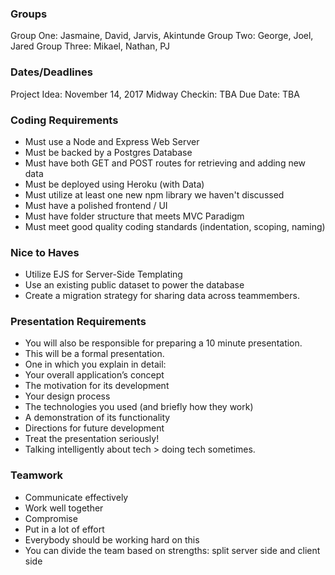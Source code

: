 ### Groups

Group One: Jasmaine, David, Jarvis, Akintunde
Group Two: George, Joel, Jared
Group Three: Mikael, Nathan, PJ

### Dates/Deadlines

Project Idea: November 14, 2017
Midway Checkin: TBA
Due Date: TBA

### Coding Requirements

- Must use a Node and Express Web Server
- Must be backed by a Postgres Database
- Must have both GET and POST routes for retrieving and adding new data
- Must be deployed using Heroku (with Data)
- Must utilize at least one new npm library we haven't discussed
- Must have a polished frontend / UI
- Must have folder structure that meets MVC Paradigm
- Must meet good quality coding standards (indentation, scoping, naming)

### Nice to Haves
- Utilize EJS for Server-Side Templating
- Use an existing public dataset to power the database
- Create a migration strategy for sharing data across teammembers.

### Presentation Requirements

- You will also be responsible for preparing a 10 minute presentation.
- This will be a formal presentation.
- One in which you explain in detail:
- Your overall application’s concept
- The motivation for its development
- Your design process
- The technologies you used (and briefly how they work)
- A demonstration of its functionality
- Directions for future development
- Treat the presentation seriously! 
- Talking intelligently about tech > doing tech sometimes. 

### Teamwork

- Communicate effectively
- Work well together
- Compromise
- Put in a lot of effort
- Everybody should be working hard on this
- You can divide the team based on strengths: split server side and client side

